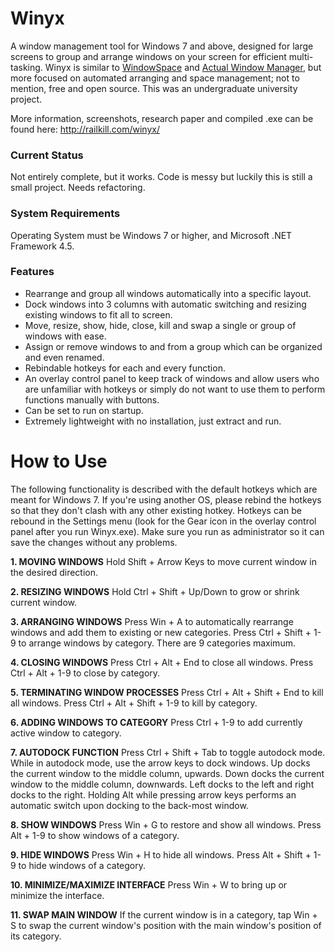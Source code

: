 # Winyx
A window management tool for Windows 7 and above, designed for large screens to group and arrange windows on your screen for efficient multi-tasking.
Winyx is similar to [WindowSpace](https://www.ntwind.com/software/windowspace.html) and [Actual Window Manager](https://www.actualtools.com/windowmanager/), but more focused on automated arranging and space management; not to mention, free and open source. This was an undergraduate university project.

More information, screenshots, research paper and compiled .exe can be found here: http://railkill.com/winyx/

### Current Status
Not entirely complete, but it works. Code is messy but luckily this is still a small project. Needs refactoring.

### System Requirements
Operating System must be Windows 7 or higher, and Microsoft .NET Framework 4.5.

### Features
- Rearrange and group all windows automatically into a specific layout.
- Dock windows into 3 columns with automatic switching and resizing existing windows to fit all to screen.
- Move, resize, show, hide, close, kill and swap a single or group of windows with ease.
- Assign or remove windows to and from a group which can be organized and even renamed.
- Rebindable hotkeys for each and every function.
- An overlay control panel to keep track of windows and allow users who are unfamiliar with hotkeys or simply do not want to use them to perform functions manually with buttons.
- Can be set to run on startup.
- Extremely lightweight with no installation, just extract and run.


# How to Use
The following functionality is described with the default hotkeys which are meant for Windows 7. If you're using another OS, please rebind the hotkeys so that they don't clash with any other existing hotkey.
Hotkeys can be rebound in the Settings menu (look for the Gear icon in the overlay control panel after you run Winyx.exe).
Make sure you run as administrator so it can save the changes without any problems.

**1. MOVING WINDOWS**
Hold Shift + Arrow Keys to move current window in the desired direction.

**2. RESIZING WINDOWS**
Hold Ctrl + Shift + Up/Down to grow or shrink current window.

**3. ARRANGING WINDOWS**
Press Win + A to automatically rearrange windows and add them to existing or new categories.
Press Ctrl + Shift + 1-9 to arrange windows by category. There are 9 categories maximum.

**4. CLOSING WINDOWS**
Press Ctrl + Alt + End to close all windows.
Press Ctrl + Alt + 1-9 to close by category.

**5. TERMINATING WINDOW PROCESSES**
Press Ctrl + Alt + Shift + End to kill all windows.
Press Ctrl + Alt + Shift + 1-9 to kill by category.

**6. ADDING WINDOWS TO CATEGORY**
Press Ctrl + 1-9 to add currently active window to category.

**7. AUTODOCK FUNCTION**
Press Ctrl + Shift + Tab to toggle autodock mode.
While in autodock mode, use the arrow keys to dock windows. Up docks the current window to the middle column, upwards. Down docks the current window to the middle column, downwards. Left docks to the left and right docks to the right.
Holding Alt while pressing arrow keys performs an automatic switch upon docking to the back-most window.

**8. SHOW WINDOWS**
Press Win + G to restore and show all windows.
Press Alt + 1-9 to show windows of a category.

**9. HIDE WINDOWS**
Press Win + H to hide all windows.
Press Alt + Shift + 1-9 to hide windows of a category.

**10. MINIMIZE/MAXIMIZE INTERFACE**
Press Win + W to bring up or minimize the interface.

**11. SWAP MAIN WINDOW**
If the current window is in a category, tap Win + S to swap the current window's position with the main window's position of its category.
